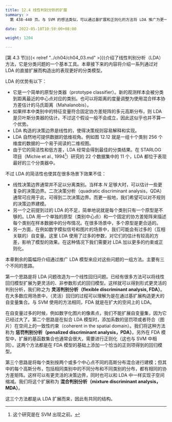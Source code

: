 ```yaml
---
title: 12.4 线性判别分析的扩展
summary: >
  第 438-440 页。与 SVM 的想法类似，可以通过基扩展和正则化的方法将 LDA 推广为更一般性的模型；同时，将类别中心点从一个高斯分布变成多个的混合，也可得到更灵活的模型。

date: 2022-05-18T10:59:00+08:00

weight: 1204

---
```


[第 4.3 节]({{< relref "../ch04/ch04_03.md" >}})介绍了线性判别分析（LDA）方法，它是分类问题的一个基本工具。本章接下来的内容将介绍一系列通过对 LDA 的直接扩展而构造出的表现更好的分类模型。

LDA 的优势有以下：
- 它是一个简单的原型分类器（prototype classifier）。新的观测样本会被分类到距离最近的中心点对应的类别。也可以将距离的度量调整为使用混合样本协方差估计的马氏距离（Mahalanobis）。
- 如果样本中类别中的特征变量符合固定协方差矩阵的多元高斯分布，则 LDA 是贝叶斯分类器的估计。不过这个假设一般不会成立，因此这似乎也并不算一个优势。
- LDA 构造的决策边界是线性的，使得决策规则容易解释和实现。
- LDA 自然地可提供数据的低维视角。例如图 12.12 就是一组十个类别 256 个维度的数据的一个易于阅读的二维视图。
- 由于它的简洁性和低方差，LDA 经常会得到最佳的分类结果。在 STARLOG 项目（Michie et al., 1994[^1]）研究的 22 个数据集中的 11 个，LDA 都位于表现最好的三个分类器中。

不过 LDA 的简洁性也使其在很多场景下效果不佳：
- 线性决策边界通常并不足以分离类别。当样本 $N$ 足够大时，可以估计一些更复杂的决策边界。二次决策分析（quadratic discriminant analysis，QDA）通常可应用于此，可得到二次决策边界。而更一般地，我们希望可以对不规则的决策边界建模。
- 另一个之前提到过的 LDA 的不足，简单地说就是每个类别只有一个原型是不够的。LDA 用一个单独的原型（类别中心点）和一个固定的协方差矩阵来描述每个类别在样本数据中的分布情况。在很多场景中，多个原型是更合适的。
- 另一方面，在例如数字模拟信号和图片的场景中，我们可能会有过多的（互相关联的）自变量。这里 LDA 使用了过多的参数，对它们的估计有较高的方差，影响了模型的效果。在这种情况下我们需要对 LDA 加以更多的约束或正则化。

本章剩余的篇幅将介绍通过推广 LDA 模型来应对这些问题的一组方法。主要有三个不同的思路。

第一个思路是将 LDA 问题改造为一个线性回归问题。已经有很多方法可以将线性回归模型扩展为更灵活的、非参数形式的回归模型。这样就可以得到形式更灵活的判别分析，我们称之为 **灵活判别分析（flexible discriminant analysis, FDA）**。在大多数应用场景中，（灵活）回归的过程可以理解为是在通过基扩展构造更大的自变量集合。与 SVM 使用的方法相同，FDA 就是在扩大的空间上的 LDA。

在自变量过多的时候，例如数字化图片的像素点，我们不能扩展自变量集，因为它已经过大了。第二个思路是在拟合 LDA 模型时，添加系数的惩罚项或者符合（图片）在空间上的一致性约束（coherent in the spatial domain）。我们将这种方法称为 **惩罚判别分析（penalized discriminant analysis，PDA）**。另外在 FDA 模型中，扩展的基函数集合也通常会很大，需要进行正则化（这也与 SVM 中相同）。这两个方法都是在 FDA 模型的基础上添加一个恰当的正则项得到的回归模型。

第三个思路是将每个类别按两个或多个中心点不同的高斯分布混合进行建模；但其中的每个高斯分布，包括相同类别中的不同分布和不同类别的分布，都有相同的协方差矩阵。这样可以有更灵活的决策边界，同时也可以和 LDA 中一样实现子空间缩减。我们将这个扩展称为 **混合判别分析（mixture discriminant analysis，MDA）**。

这三个方法都是从 LDA 扩展而来，因此有共同的结构。

[^1]: 这个研究是在 SVM 出现之前。